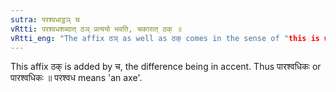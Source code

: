 ```yaml
---
sutra: परश्वधाट्ठञ् च
vRtti: परश्वधशब्दात् ठञ् प्रत्ययो भवति, चकारात् ठक् ॥
vRtti_eng: "The affix ठञ् as well as ठक् comes in the sense of "this is whose weapon", after the word परश्वध ॥ "
---
```

This affix ठक् is added by च, the difference being in accent. Thus पारश्वधिकः or पारश्वधिकः ॥ परश्वध means 'an axe'.
